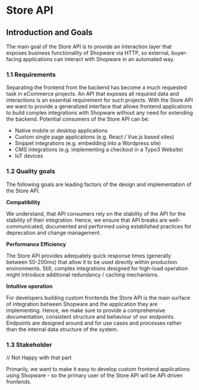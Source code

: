# Store API

## Introduction and Goals

The main goal of the Store API is to provide an interaction layer that exposes business functionality of Shopware via HTTP, so external, buyer-facing applications can interact with Shopware in an automated way.

### 1.1 Requirements

Separating the frontend from the backend has become a much requested task in eCommerce projects. An API that exposes all required data and interactions is an essential requirement for such projects. With the Store API we want to provide a generalized interface that allows frontend applications to build complex integrations with Shopware without any need for extending the backend. Potential consumers of the Store API can be:

* Native mobile or desktop applications
* Custom single page applications (e.g. React / Vue.js based sites)
* Snippet integrations (e.g. embedding into a Wordpress site)
* CMS integrations (e.g. implementing a checkout in a Typo3 Website)
* IoT devices

### 1.2 Quality goals

The following goals are leading factors of the design and implementation of the Store API.

**Compatibility**

We understand, that API consumers rely on the stability of the API for the stability of their integration. Hence, we ensure that API breaks are well-communicated, documented and performed using established practices for deprecation and change management.

**Performance Efficiency**

The Store API provides adequately quick response times (generally between 50-200ms) that allow it to be used directly within production environments. Still, complex integrations designed for high-load operation might introduce additional redundancy / caching mechanisms.

**Intuitive operation**

For developers building custom frontends the Store API is the main surface of integration between Shopware and the application they are implementing. Hence, we make sure to provide a comprehensive documentation, consistent structure and behaviour of our endpoints. Endpoints are designed around and for use cases and processes rather than the internal data structure of the system.

### 1.3 Stakeholder

// Not Happy with that part

Primarily, we want to make it easy to develop custom frontend applications using Shopware - so the primary user of the Store API will be API driven frontends.